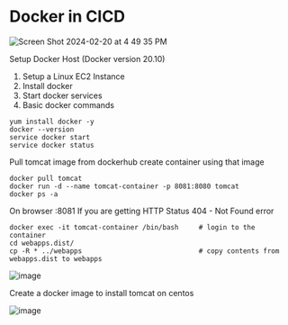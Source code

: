 # Docker in CICD

![Screen Shot 2024-02-20 at 4 49 35 PM](https://github.com/tspoorthyreddy/CICD-with-Git-Jenkins-Ansible-K8s/assets/93954534/e92f1210-93da-435a-8db2-273e08e4c88b)

Setup Docker Host (Docker version 20.10)
1. Setup a Linux EC2 Instance
2. Install docker
3. Start docker services
4. Basic docker commands

```
yum install docker -y
docker --version
service docker start
service docker status
```

Pull tomcat image from dockerhub
create container using that image

```
docker pull tomcat
docker run -d --name tomcat-container -p 8081:8080 tomcat
docker ps -a
```

On browser <server pub IP>:8081
If you are getting HTTP Status 404 - Not Found error
```
docker exec -it tomcat-container /bin/bash     # login to the container
cd webapps.dist/
cp -R * ../webapps                             # copy contents from webapps.dist to webapps
```

![image](https://github.com/tspoorthyreddy/CICD-with-Git-Jenkins-Ansible-K8s/assets/93954534/fc9b516e-b18c-4a46-81fa-ebfb206dbd85)

Create a docker image to install tomcat on centos

![image](https://github.com/tspoorthyreddy/CICD-with-Git-Jenkins-Ansible-K8s/assets/93954534/bf855f05-124f-438a-b0e4-c229f6065d09)

